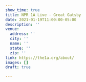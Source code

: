 ```yaml
---
show_time: true
title: NPR 1A Live - Great Gatsby
date: 2021-01-19T11:00:00-05:00
description: ''
venue:
  address: ''
  city: ''
  name: ''
  state: ''
  zip: ''
link: https://the1a.org/about/
images: []
draft: true

---
```

